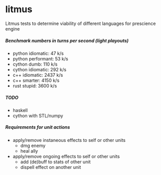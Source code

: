 # litmus
Litmus tests to determine viability of different languages for prescience engine

##### Benchmark numbers in turns per second (light playouts)
- python idiomatic:   47 k/s
- python performant:  53 k/s
- cython dumb:      110 k/s
- cython idiomatic: 292 k/s
- c++ idiomatic:    2437 k/s
- c++ smarter:      4150 k/s
- rust stupid:      3600 k/s

##### TODO
- haskell
- cython with STL/numpy

##### Requirements for unit actions
- apply/remove instaneous effects to self or other units
  - dmg enemy
  - heal ally
- apply/remove ongoing effects to self or other units
  - add (de)buff to stats of other unit
  - dispell effect on another unit
